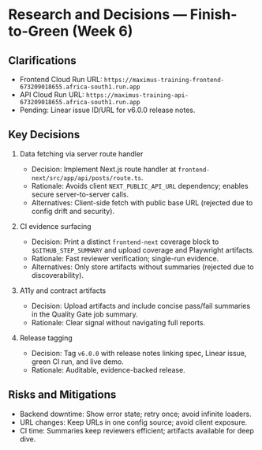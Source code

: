 # Research and Decisions — Finish-to-Green (Week 6)

## Clarifications
- Frontend Cloud Run URL: `https://maximus-training-frontend-673209018655.africa-south1.run.app`
- API Cloud Run URL: `https://maximus-training-api-673209018655.africa-south1.run.app`
- Pending: Linear issue ID/URL for v6.0.0 release notes.

## Key Decisions
1. Data fetching via server route handler
   - Decision: Implement Next.js route handler at `frontend-next/src/app/api/posts/route.ts`.
   - Rationale: Avoids client `NEXT_PUBLIC_API_URL` dependency; enables secure server-to-server calls.
   - Alternatives: Client-side fetch with public base URL (rejected due to config drift and security).

2. CI evidence surfacing
   - Decision: Print a distinct `frontend-next` coverage block to `$GITHUB_STEP_SUMMARY` and upload coverage and Playwright artifacts.
   - Rationale: Fast reviewer verification; single-run evidence.
   - Alternatives: Only store artifacts without summaries (rejected due to discoverability).

3. A11y and contract artifacts
   - Decision: Upload artifacts and include concise pass/fail summaries in the Quality Gate job summary.
   - Rationale: Clear signal without navigating full reports.

4. Release tagging
   - Decision: Tag `v6.0.0` with release notes linking spec, Linear issue, green CI run, and live demo.
   - Rationale: Auditable, evidence-backed release.

## Risks and Mitigations
- Backend downtime: Show error state; retry once; avoid infinite loaders.
- URL changes: Keep URLs in one config source; avoid client exposure.
- CI time: Summaries keep reviewers efficient; artifacts available for deep dive.


